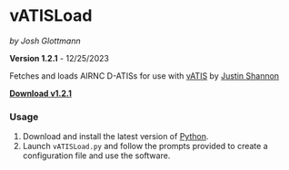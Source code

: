 # vATISLoad

_by Josh Glottmann_

**Version 1.2.1** - 12/25/2023

Fetches and loads AIRNC D-ATISs for use with [vATIS](https://vatis.clowd.io/) by [Justin Shannon](https://github.com/JustinShannon)

__[Download v1.2.1](https://github.com/glott/vATISLoad/releases/latest/download/vATISLoad.py)__ 

### Usage

1) Download and install the latest version of [Python](https://www.python.org/downloads/).
2) Launch `vATISLoad.py` and follow the prompts provided to create a configuration file and use the software. 
